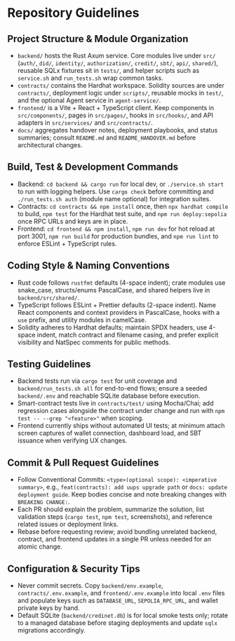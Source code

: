 # Repository Guidelines

## Project Structure & Module Organization
- `backend/` hosts the Rust Axum service. Core modules live under `src/` (`auth/`, `did/`, `identity/`, `authorization/`, `credit/`, `sbt/`, `api/`, `shared/`), reusable SQLx fixtures sit in `tests/`, and helper scripts such as `service.sh` and `run_tests.sh` wrap common tasks.
- `contracts/` contains the Hardhat workspace. Solidity sources are under `contracts/`, deployment logic under `scripts/`, reusable mocks in `test/`, and the optional Agent service in `agent-service/`.
- `frontend/` is a Vite + React + TypeScript client. Keep components in `src/components/`, pages in `src/pages/`, hooks in `src/hooks/`, and API adapters in `src/services/` and `src/contracts/`.
- `docs/` aggregates handover notes, deployment playbooks, and status summaries; consult `README.md` and `README_HANDOVER.md` before architectural changes.

## Build, Test & Development Commands
- Backend: `cd backend && cargo run` for local dev, or `./service.sh start` to run with logging helpers. Use `cargo check` before committing and `./run_tests.sh auth` (module name optional) for integration suites.
- Contracts: `cd contracts && npm install` once, then `npx hardhat compile` to build, `npm test` for the Hardhat test suite, and `npm run deploy:sepolia` once RPC URLs and keys are in place.
- Frontend: `cd frontend && npm install`, `npm run dev` for hot reload at port 3001, `npm run build` for production bundles, and `npm run lint` to enforce ESLint + TypeScript rules.

## Coding Style & Naming Conventions
- Rust code follows `rustfmt` defaults (4-space indent); crate modules use snake_case, structs/enums PascalCase, and shared helpers live in `backend/src/shared/`.
- TypeScript follows ESLint + Prettier defaults (2-space indent). Name React components and context providers in PascalCase, hooks with a `use` prefix, and utility modules in camelCase.
- Solidity adheres to Hardhat defaults; maintain SPDX headers, use 4-space indent, match contract and filename casing, and prefer explicit visibility and NatSpec comments for public methods.

## Testing Guidelines
- Backend tests run via `cargo test` for unit coverage and `backend/run_tests.sh all` for end-to-end flows; ensure a seeded `backend/.env` and reachable SQLite database before execution.
- Smart-contract tests live in `contracts/test/` using Mocha/Chai; add regression cases alongside the contract under change and run with `npm test -- --grep "<feature>"` when scoping.
- Frontend currently ships without automated UI tests; at minimum attach screen captures of wallet connection, dashboard load, and SBT issuance when verifying UX changes.

## Commit & Pull Request Guidelines
- Follow Conventional Commits: `<type>(optional scope): <imperative summary>`, e.g., `feat(contracts): add uups upgrade path` or `docs: update deployment guide`. Keep bodies concise and note breaking changes with `BREAKING CHANGE:`.
- Each PR should explain the problem, summarize the solution, list validation steps (`cargo test`, `npm test`, screenshots), and reference related issues or deployment links.
- Rebase before requesting review; avoid bundling unrelated backend, contract, and frontend updates in a single PR unless needed for an atomic change.

## Configuration & Security Tips
- Never commit secrets. Copy `backend/env.example`, `contracts/.env.example`, and `frontend/.env.example` into local `.env` files and populate keys such as `DATABASE_URL`, `SEPOLIA_RPC_URL`, and wallet private keys by hand.
- Default SQLite (`backend/credinet.db`) is for local smoke tests only; rotate to a managed database before staging deployments and update `sqlx` migrations accordingly.
